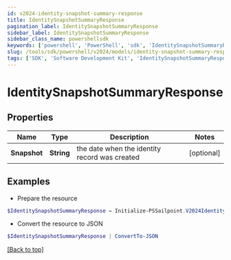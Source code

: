```yaml
---
id: v2024-identity-snapshot-summary-response
title: IdentitySnapshotSummaryResponse
pagination_label: IdentitySnapshotSummaryResponse
sidebar_label: IdentitySnapshotSummaryResponse
sidebar_class_name: powershellsdk
keywords: ['powershell', 'PowerShell', 'sdk', 'IdentitySnapshotSummaryResponse', 'V2024IdentitySnapshotSummaryResponse'] 
slug: /tools/sdk/powershell/v2024/models/identity-snapshot-summary-response
tags: ['SDK', 'Software Development Kit', 'IdentitySnapshotSummaryResponse', 'V2024IdentitySnapshotSummaryResponse']
---
```



# IdentitySnapshotSummaryResponse

## Properties

Name | Type | Description | Notes
------------ | ------------- | ------------- | -------------
**Snapshot** | **String** | the date when the identity record was created | [optional] 

## Examples

- Prepare the resource
```powershell
$IdentitySnapshotSummaryResponse = Initialize-PSSailpoint.V2024IdentitySnapshotSummaryResponse  -Snapshot 2007-03-01T13:00:00.000Z
```

- Convert the resource to JSON
```powershell
$IdentitySnapshotSummaryResponse | ConvertTo-JSON
```


[[Back to top]](#) 

